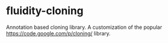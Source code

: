 fluidity-cloning
================

Annotation based cloning library. A customization of the popular https://code.google.com/p/cloning/ library.